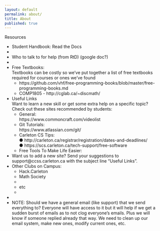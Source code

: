 ```yaml
---
layout: default
permalink: about/
title: About
published: true
---
```

Resources
<ul>
<li>Student Handbook: Read the Docs<li>
<li>Who to talk to for help (from RtD) (google doc?)<li>
<li>Free Textbooks:<br>
	Textbooks can be costly so we’ve put together a list of free textbooks required for courses or ones we’ve found<br>
    <ul>
		<li>https://github.com/vhf/free-programming-books/blob/master/free-programming-books.md</li>
		<li>COMP1805 - http://cglab.ca/~discmath/</li>
	</ul>
</li>
<li>Useful Links<br>
	Want to learn a new skill or get some extra help on a specific topic? Check out these sites recommended by students:<br>
    <ul>
		<li>General:<br>
       		https://www.commoncraft.com/videolist
		</li>
		<li>Git Tutorials:<br>
			https://www.atlassian.com/git/
		</li>
		<li>Carleton CS Tips:<br>
			●	http://carleton.ca/registrar/registration/dates-and-deadlines/
            <br>
			●	https://scs.carleton.ca/tech-support/free-software
		</li>
		<li>Free Tools To Make Life Easier:</li>
	</ul>
<li>Want us to add a new site? Send your suggestions to support@ccss.carleton.ca with the subject line “Useful Links”.
</li>
<li>
	Other Clubs on Campus:<br>
	<ul>
		<li>Hack.Carleton <LINKS></li>
		<li>Math Society<li>
		<li>etc<li>
	</ul>
<li>

<li>NOTE:
Should we have a general email (like support) that we send everything to? Everyone will have access to it but it will help if we get a sudden burst of emails as to not clog everyone’s emails. Plus we will know if someone replied already that way.
We need to clean up our email system, make new ones, modify current ones, etc.
</li>
</ul>

